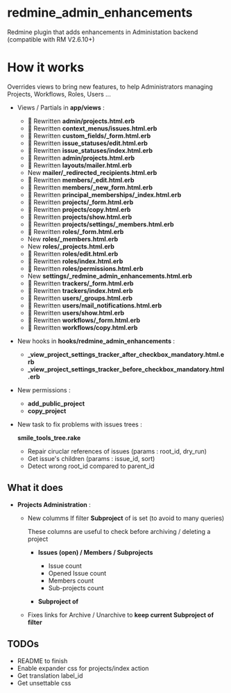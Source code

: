 redmine_admin_enhancements
==========================


Redmine plugin that adds enhancements in Administation backend (compatible with RM V2.6.10+)

# How it works

Overrides views to bring new features, to help Administrators managing Projects, Workflows, Roles, Users ...

* Views / Partials in **app/views** :
  * 🔑 Rewritten **admin/projects.html.erb**
  * 🔑 Rewritten **context_menus/issues.html.erb**
  * 🔑 Rewritten **custom_fields/_form.html.erb**
  * 🔑 Rewritten **issue_statuses/edit.html.erb**
  * 🔑 Rewritten **issue_statuses/index.html.erb**
  * 🔑 Rewritten **admin/projects.html.erb**
  * 🔑 Rewritten **layouts/mailer.html.erb**
  * New **mailer/_redirected_recipients.html.erb**
  * 🔑 Rewritten **members/_edit.html.erb**
  * 🔑 Rewritten **members/_new_form.html.erb**
  * 🔑 Rewritten **principal_memberships/_index.html.erb**
  * 🔑 Rewritten **projects/_form.html.erb**
  * 🔑 Rewritten **projects/copy.html.erb**
  * 🔑 Rewritten **projects/show.html.erb**
  * 🔑 Rewritten **projects/settings/_members.html.erb**
  * 🔑 Rewritten **roles/_form.html.erb**
  * New **roles/_members.html.erb**
  * New **roles/_projects.html.erb**
  * 🔑 Rewritten **roles/edit.html.erb**
  * 🔑 Rewritten **roles/index.html.erb**
  * 🔑 Rewritten **roles/permissions.html.erb**
  * New **settings/_redmine_admin_enhancements.html.erb**
  * 🔑 Rewritten **trackers/_form.html.erb**
  * 🔑 Rewritten **trackers/index.html.erb**
  * 🔑 Rewritten **users/_groups.html.erb**
  * 🔑 Rewritten **users/mail_notifications.html.erb**
  * 🔑 Rewritten **users/show.html.erb**
  * 🔑 Rewritten **workflows/_form.html.erb**
  * 🔑 Rewritten **workflows/copy.html.erb**

* New hooks in **hooks/redmine_admin_enhancements** :

  * **_view_project_settings_tracker_after_checkbox_mandatory.html.erb**
  * **_view_project_settings_tracker_before_checkbox_mandatory.html.erb**

* New permissions :
  * **add_public_project**
  * **copy_project**

* New task to fix problems with issues trees :

  **smile_tools_tree.rake**
  * Repair ciruclar references of issues (params : root_id, dry_run)
  * Get issue's children (params : issue_id, sort)
  * Detect wrong root_id compared to parent_id

## What it does

* **Projects Administration** :

  * New columms If filter **Subproject** of is set (to avoid to many queries)

    These columns are useful to check before archiving / deleting a project

    * **Issues (open) / Members / Subprojects**
      * Issue count
      * Opened Issue count
      * Members count
      * Sub-projects count

    * **Subproject of**

  * Fixes links for Archive / Unarchive to **keep current Subproject of filter**

## **TODOs**

* README to finish
* Enable expander css for projects/index action
* Get translation label_id
* Get unsettable css


